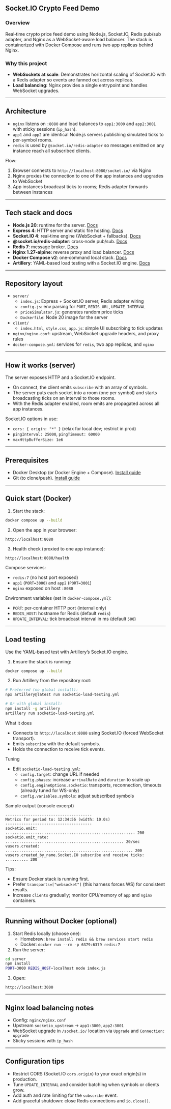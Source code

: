 ## Socket.IO Crypto Feed Demo

### Overview
Real‑time crypto price feed demo using Node.js, Socket.IO, Redis pub/sub adapter, and Nginx as a WebSocket‑aware load balancer. The stack is containerized with Docker Compose and runs two app replicas behind Nginx.

### Why this project
- **WebSockets at scale**: Demonstrates horizontal scaling of Socket.IO with a Redis adapter so events are fanned out across replicas.
- **Load balancing**: Nginx provides a single entrypoint and handles WebSocket upgrades.

---

## Architecture
- `nginx` listens on `:8080` and load balances to `app1:3000` and `app2:3001` with sticky sessions (`ip_hash`).
- `app1` and `app2` are identical Node.js servers publishing simulated ticks to per‑symbol rooms.
- `redis` is used by `@socket.io/redis-adapter` so messages emitted on any instance reach all subscribed clients.

Flow:
1. Browser connects to `http://localhost:8080/socket.io/` via Nginx
2. Nginx proxies the connection to one of the app instances and upgrades to WebSocket
3. App instances broadcast ticks to rooms; Redis adapter forwards between instances

---

## Tech stack and docs
- **Node.js 20**: runtime for the server. [Docs](https://nodejs.org/en/docs)
- **Express 4**: HTTP server and static file hosting. [Docs](https://expressjs.com/)
- **Socket.IO 4**: real‑time engine (WebSocket + fallbacks). [Docs](https://socket.io/docs/v4)
- **@socket.io/redis-adapter**: cross‑node pub/sub. [Docs](https://socket.io/docs/v4/redis-adapter/)
- **Redis 7**: message broker. [Docs](https://redis.io/docs/latest/)
- **Nginx 1.27‑alpine**: reverse proxy and load balancer. [Docs](https://nginx.org/en/docs/)
- **Docker Compose v2**: one‑command local stack. [Docs](https://docs.docker.com/compose/)
- **Artillery**: YAML‑based load testing with a Socket.IO engine. [Docs](https://www.artillery.io/docs)

---

## Repository layout
- `server/`
  - `index.js`: Express + Socket.IO server, Redis adapter wiring
  - `config.js`: env parsing for `PORT`, `REDIS_URL`, `UPDATE_INTERVAL`
  - `priceSimulator.js`: generates random price ticks
  - `Dockerfile`: Node 20 image for the server
- `client/`
  - `index.html`, `style.css`, `app.js`: simple UI subscribing to tick updates
- `nginx/nginx.conf`: upstream, WebSocket upgrade headers, and proxy rules
- `docker-compose.yml`: services for `redis`, two app replicas, and `nginx`

---

## How it works (server)
The server exposes HTTP and a Socket.IO endpoint.
- On connect, the client emits `subscribe` with an array of symbols.
- The server puts each socket into a room (one per symbol) and starts broadcasting ticks on an interval to those rooms.
- With the Redis adapter enabled, room emits are propagated across all app instances.

Socket.IO options in use:
- `cors: { origin: "*" }` (relax for local dev; restrict in prod)
- `pingInterval: 25000`, `pingTimeout: 60000`
- `maxHttpBufferSize: 1e6`

---

## Prerequisites
- Docker Desktop (or Docker Engine + Compose). [Install guide](https://docs.docker.com/get-docker/)
- Git (to clone/push). [Install guide](https://git-scm.com/book/en/v2/Getting-Started-Installing-Git)

---

## Quick start (Docker)
1. Start the stack:
```bash
docker compose up --build
```
2. Open the app in your browser:
```
http://localhost:8080
```
3. Health check (proxied to one app instance):
```
http://localhost:8080/health
```

Compose services:
- `redis:7` (no host port exposed)
- `app1` (`PORT=3000`) and `app2` (`PORT=3001`)
- `nginx` exposed on host `:8080`

Environment variables (set in `docker-compose.yml`):
- `PORT`: per‑container HTTP port (internal only)
- `REDIS_HOST`: hostname for Redis (default `redis`)
- `UPDATE_INTERVAL`: tick broadcast interval in ms (default `500`)

---

## Load testing
Use the YAML-based test with Artillery’s Socket.IO engine.

1) Ensure the stack is running:
```bash
docker compose up --build
```

2) Run Artillery from the repository root:
```bash
# Preferred (no global install):
npx artillery@latest run socketio-load-testing.yml

# Or with global install:
npm install -g artillery
artillery run socketio-load-testing.yml
```

What it does
- Connects to `http://localhost:8080` using Socket.IO (forced WebSocket transport).
- Emits `subscribe` with the default symbols.
- Holds the connection to receive tick events.

Tuning
- Edit `socketio-load-testing.yml`:
  - `config.target`: change URL if needed
  - `config.phases`: increase `arrivalRate` and `duration` to scale up
  - `config.engineOptions.socketio`: transports, reconnection, timeouts (already tuned for WS-only)
  - `config.variables.symbols`: adjust subscribed symbols

Sample output (console excerpt)
```
--------------------------------------
Metrics for period to: 12:34:56 (width: 10.0s)
--------------------------------------
socketio.emit: ......................................................... 200
socketio.emit_rate: .................................................... 20/sec
vusers.created: ........................................................ 200
vusers.created_by_name.Socket.IO subscribe and receive ticks: .......... 200
```

Tips:
- Ensure Docker stack is running first.
- Prefer `transports=["websocket"]` (this harness forces WS) for consistent results.
- Increase `clients` gradually; monitor CPU/memory of `app` and `nginx` containers.

---

## Running without Docker (optional)
1. Start Redis locally (choose one):
   - Homebrew: `brew install redis && brew services start redis`
   - Docker: `docker run --rm -p 6379:6379 redis:7`
2. Run the server:
```bash
cd server
npm install
PORT=3000 REDIS_HOST=localhost node index.js
```
3. Open:
```
http://localhost:3000
```

---

## Nginx load balancing notes
- Config: `nginx/nginx.conf`
- Upstream `socketio_upstream` -> `app1:3000`, `app2:3001`
- WebSocket upgrade in `/socket.io/` location via `Upgrade` and `Connection: upgrade`
- Sticky sessions with `ip_hash`

---

## Configuration tips
- Restrict CORS (Socket.IO `cors.origin`) to your exact origin(s) in production.
- Tune `UPDATE_INTERVAL` and consider batching when symbols or clients grow.
- Add auth and rate limiting for the `subscribe` event.
- Add graceful shutdown: close Redis connections and `io.close()`.